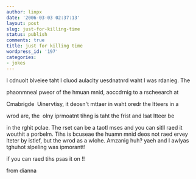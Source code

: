```yaml
---
author: linpx
date: '2006-03-03 02:37:13'
layout: post
slug: just-for-killing-time
status: publish
comments: true
title: just for killing time
wordpress_id: '197'
categories:
- jokes
---
```


I cdnuolt blveiee taht I cluod aulaclty uesdnatnrd waht I was rdanieg. The

phaonmneal pweor of the hmuan mnid, aoccdrnig to a rscheearch at

Cmabrigde  Uinervtisy, it deosn't mttaer in waht oredr the ltteers in a

wrod are, the  olny iprmoatnt tihng is taht the frist and lsat ltteer be

in the rghit pclae. The rset can be a taotl mses and you can sitll raed it
wouthit a porbelm. Tihs is bcuseae the huamn mnid deos not raed ervey lteter
by istlef, but the wrod as a wlohe. Amzanig huh? yaeh and I awlyas tghuhot
slpeling was ipmorantt!

  
if you can raed tihs psas it on !!

  
from dianna

